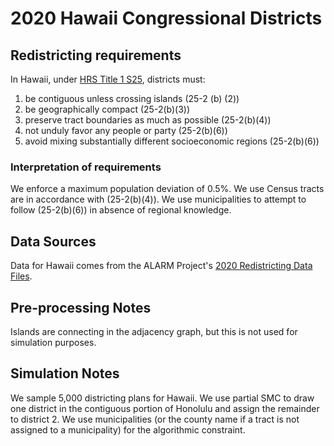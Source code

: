 # 2020 Hawaii Congressional Districts

## Redistricting requirements
In Hawaii, under [HRS Title 1 S25](https://www.capitol.hawaii.gov/hrscurrent/Vol01_Ch0001-0042F/HRS0025/HRS_0025-0002.htm), districts must:

1. be contiguous unless crossing islands (25-2 (b) (2))
1. be geographically compact (25-2(b)(3))
1. preserve tract boundaries as much as possible (25-2(b)(4))
1. not unduly favor any people or party (25-2(b)(6))
1. avoid mixing substantially different socioeconomic regions (25-2(b)(6))


### Interpretation of requirements
We enforce a maximum population deviation of 0.5%.
We use Census tracts are in accordance with (25-2(b)(4)).
We use municipalities to attempt to follow (25-2(b)(6)) in absence of regional knowledge.

## Data Sources
Data for Hawaii comes from the ALARM Project's [2020 Redistricting Data Files](https://alarm-redist.github.io/posts/2021-08-10-census-2020/).

## Pre-processing Notes
Islands are connecting in the adjacency graph, but this is not used for simulation purposes.

## Simulation Notes
We sample 5,000 districting plans for Hawaii.
We use partial SMC to draw one district in the contiguous portion of Honolulu and assign the remainder to district 2.
We use municipalities (or the county name if a tract is not assigned to a municipality) for the algorithmic constraint.

